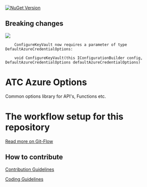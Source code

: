 [![NuGet Version](https://img.shields.io/nuget/v/atc-azure-options.svg?logo=nuget&style=for-the-badge)](https://www.nuget.org/packages/atc-azure-options)

## Breaking changes

![](https://img.shields.io/static/v1?color=ff9900&style=for-the-badge&label=&message=Breaking%20changes%20From%20Version%201.x%20to%202.x)

```
    ConfigureKeyVault now requires a parameter of type DefaultAzureCredentialOptions:

    void ConfigureKeyVault(this IConfigurationBuilder config, DefaultAzureCredentialOptions defaultAzureCredentialOptions)
 ```

# ATC Azure Options

Common options library for API's, Functions etc.

# The workflow setup for this repository
[Read more on Git-Flow](https://github.com/atc-net/atc/tree/master/docs/GitFlow.md)

## How to contribute

[Contribution Guidelines](https://atc-net.github.io/introduction/about-atc#how-to-contribute)

[Coding Guidelines](https://atc-net.github.io/introduction/about-atc#coding-guidelines)

